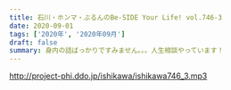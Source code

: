 ```yaml
---
title: 石川・ホンマ・ぶるんのBe-SIDE Your Life! vol.746-3
date: 2020-09-01
tags: ['2020年', '2020年09月']
draft: false
summary: 身内の話ばっかりですみません。。。人生相談やっています！
---
```


http://project-phi.ddo.jp/ishikawa/ishikawa746_3.mp3

